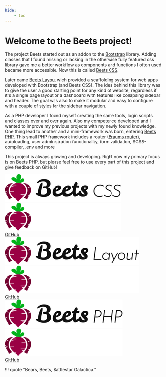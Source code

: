 ```yaml
---
hide:
    - toc
---
```


# Welcome to the Beets project!

The project Beets started out as an addon to the [Bootstrap](https://getbootstrap.com) library. Adding classes that I found missing or lacking in the otherwise fully featured css library gave me a better workflow as components and functions I often used became more accessible. Now this is called [Beets CSS](https://github.com/jonasbirkelof/beets-css).

Later came [Beets Layout](https://github.com/jonasbirkelof/beets-layout) wich provided a scaffolding system for web apps developed with Bootstrap (and Beets CSS). The idea behind this library was to give the user a good starting point for any kind of website, regardless if it's a single page layout or a dashboard with features like collapsing sidebar and header. The goal was also to make it modular and easy to configure with a couple of styles for the sidebar navigation.

As a PHP developer I found myself creating the same tools, login scripts and classes over and over again. Also my competence developed and I wanted to improve my previous projects with my newly found knowledge. One thing lead to another and a mini-framework was born, entering [Beets PHP](https://github.com/jonasbirkelof/beets-php). This small PHP framework includes a router ([Braums router](https://github.com/bramus/router)), autoloading, user administration functionality, form validation, SCSS-compiler, .env and more!

This project is always growing and developing. Right now my primary focus is on Beets PHP, but please feel free to use every part of this project and give feedback on GitHub!

<div class="row">
    <div class="col-12 col-md-6 col-lg-4 mb-4">
        <div class="card shadow-sm markdown">
            <div class="card-body text-center">
                <img src="assets/images/beetscss_col_100x416.png#only-light" class="border-0" style="max-height: 90px;">
                <img src="assets/images/beetscss_col_inv_100x416.png#only-dark" class="border-0" style="max-height: 90px;">
                <br>
                <i class="fa-brands fa-github"></i>
                <a href="https://github.com/jonasbirkelof/beets-css">GitHub</a>
            </div>
        </div>
    </div>
    <div class="col-12 col-md-6 col-lg-4 mb-4">
        <div class="card shadow-sm markdown">
            <div class="card-body text-center">
                <img src="assets/images/beetslayout_col_100x480.png#only-light" class="border-0" style="max-height: 90px;">
                <img src="assets/images/beetslayout_col_inv_100x480.png#only-dark" class="border-0" style="max-height: 90px;">
                <br>
                <i class="fa-brands fa-github"></i>
                <a href="https://github.com/jonasbirkelof/beets-layout">GitHub</a>
            </div>
        </div>
    </div>
    <div class="col-12 col-md-6 col-lg-4 mb-4">
        <div class="card shadow-sm markdown">
            <div class="card-body text-center">
                <img src="assets/images/beetsphp_col_100x421.png#only-light" class="border-0" style="max-height: 90px;">
                <img src="assets/images/beetsphp_col_inv_100x421.png#only-dark" class="border-0" style="max-height: 90px;">
                <br>
                <i class="fa-brands fa-github"></i>
                <a href="https://github.com/jonasbirkelof/beets-php">GitHub</a>
            </div>
        </div>
    </div>
</div>

!!! quote "Bears, Beets, Battlestar Galactica."